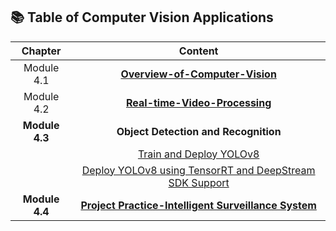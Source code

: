 
## 📚 Table of Computer Vision Applications
| **Chapter** | **Content**                                      |
|:-----------:|:------------------------------------------------:|
| Module 4.1|  [**Overview-of-Computer-Vision**](./4-Computer-Vision/4.1-Overview-of-Computer-Vision/README.md)|
| Module 4.2|  [**Real-time-Video-Processing**](./4-Computer-Vision/4.2-Real-time-Video-Processing/README.md)|
| **Module 4.3**| **Object Detection and Recognition**|
| | [Train and Deploy YOLOv8](./4-Computer-Vision/4.3-Object%20Detection%20and%20Recognition/4.3.1-Train%20and%20Deploy%20YOLOv8%20on%20reComputer/README.md)|
| | [Deploy YOLOv8 using TensorRT and DeepStream SDK Support](./4-Computer-Vision/4.3-Object%20Detection%20and%20Recognition/4.3.2-Deploy%20YOLOv8%20on%20NVIDIA%20Jetson%20using%20TensorRT%20and%20DeepStream%20SDK%20Support/README.md)|
| **Module 4.4**| [**Project Practice-Intelligent Surveillance System**](./4-Computer-Vision/4.4-Project%20Practice-Intelligent%20Surveillance%20System/README.md)|
